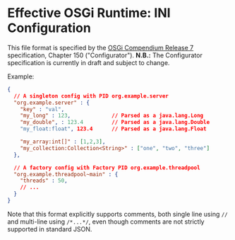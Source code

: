 Effective OSGi Runtime: INI Configuration
=========================================

This file format is specified by the [OSGi Compendium Release 7][1]
specification, Chapter 150 ("Configurator"). **N.B.:** The Configurator
specification is currently in draft and subject to change.

Example:

```json
{
  // A singleton config with PID org.example.server
  "org.example.server" : {
    "key" : "val",
    "my_long" : 123,             // Parsed as a java.lang.Long
    "my_double", : 123.4         // Parsed as a java.lang.Double
    "my_float:float", 123.4      // Parsed as a java.lang.Float

    "my_array:int[]" : [1,2,3],
    "my_collection:Collection<String>" : ["one", "two", "three"]
  },

  // A factory config with Factory PID org.example.threadpool
  "org.example.threadpool~main" : {
    "threads" : 50,
    // ...
  }
}
```

Note that this format explicitly supports comments, both single line using `//`
and multi-line using `/*...*/`, even though comments are not strictly supported
in standard JSON.

[1]: https://www.osgi.org/developer/specifications/drafts/
     "OSGi Compendium Release 7 Specification"
